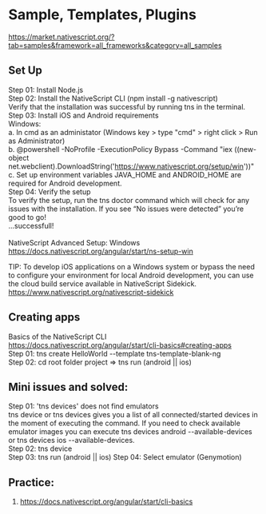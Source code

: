 # Sample, Templates, Plugins 
https://market.nativescript.org/?tab=samples&framework=all_frameworks&category=all_samples <br/>
## Set Up
Step 01: Install Node.js <br/>
Step 02: Install the NativeScript CLI (npm install -g nativescript) <br/>
Verify that the installation was successful by running tns in the terminal. <br/>
Step 03: Install iOS and Android requirements <br/>
Windows:  
a. In cmd as an administator (Windows key > type "cmd" > right click > Run as Administrator) <br/>
b. @powershell -NoProfile -ExecutionPolicy Bypass -Command "iex ((new-object net.webclient).DownloadString('https://www.nativescript.org/setup/win'))" <br/>
c. Set up environment variables JAVA_HOME and ANDROID_HOME are required for Android development. <br/>
Step 04: Verify the setup <br/>
To verify the setup, run the tns doctor command which will check for any issues with the installation. If you see “No issues were detected” you’re good to go! <br/>
...successfull! <br/>
<br/>
NativeScript Advanced Setup: Windows <br/>
https://docs.nativescript.org/angular/start/ns-setup-win <br/>

TIP: To develop iOS applications on a Windows system or bypass the need to configure your environment for local Android development, you can use the cloud build service available in NativeScript Sidekick. <br/>
https://www.nativescript.org/nativescript-sidekick <br/>

## Creating apps
Basics of the NativeScript CLI <br/>
https://docs.nativescript.org/angular/start/cli-basics#creating-apps <br/>
Step 01: tns create HelloWorld --template tns-template-blank-ng <br/>
Step 02: cd root folder project => tns run (android || ios)


## Mini issues and solved:
Step 01: 'tns devices' does not find emulators <br/>
tns device or tns devices gives you a list of all connected/started devices in the moment of executing the command. If you need to check available emulator images you can execute tns devices android --available-devices or tns devices ios --available-devices. <br/>
Step 02: tns device <br/>
Step 03: tns run (android || ios)
Step 04: Select emulator (Genymotion)

## Practice:
1. https://docs.nativescript.org/angular/start/cli-basics <br/>
